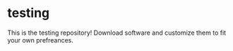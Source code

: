 # testing

This is the testing repository! Download software and customize them to fit your own prefreances.
